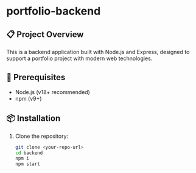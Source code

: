 # portfolio-backend

## 📋 Project Overview
This is a backend application built with Node.js and Express, designed to support a portfolio project with modern web technologies.

## 🔧 Prerequisites
- Node.js (v18+ recommended)
- npm (v9+)

## 📦 Installation

1. Clone the repository:
   ```bash
   git clone <your-repo-url>
   cd backend
   npm i 
   npm start